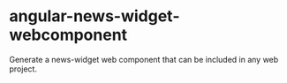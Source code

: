 # angular-news-widget-webcomponent
Generate a news-widget web component that can be included in any web project.
